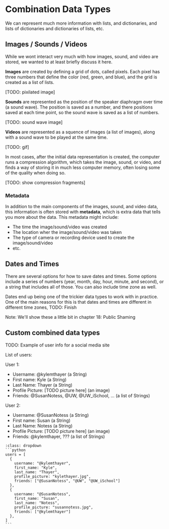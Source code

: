 # Combination Data Types
We can represent much more information with lists, and dictionaries, and lists of dictionaries and dictionaries of lists, etc.


## Images / Sounds / Videos

While we wont interact very much with how images, sound, and video are stored, we wanted to at least briefly discuss it here.

__Images__ are created by defining a grid of dots, called pixels. Each pixel has three numbers that define the color (red, green, and blue), and the grid is created as a list of lists.

[TODO: pixilated image]

__Sounds__ are represented as the position of the speaker diaphragm over time (a sound wave). The position is saved as a number, and there positions saved at each time point, so the sound wave is saved as a list of numbers.

[TODO: sound wave image]

__Videos__ are represented as a squence of images (a list of images), along with a sound wave to be played at the same time.

[TODO: gif]

In most cases, after the initial data representation is created, the computer runs a compression algorithm, which takes the image, sound, or video, and finds a way of storing it in much less computer memory, often losing some of the quality when doing so.

[TODO: show compression fragments]

### Metadata
In addition to the main components of the images, sound, and video data, this information is often stored with __metadata__, which is extra data that tells you more about the data. This metadata might include:
- The time the image/sound/video was created
- The location wher the image/sound/video was taken
- The type of camera or recording device used to create the image/sound/video
- etc.

## Dates and Times
There are several options for how to save dates and times. Some options include a series of numbers (year, month, day, hour, minute, and second), or a string that includes all of those. You can also include time zone as well.

Dates end up being one of the trickier data types to work with in practice. One of the main reasons for this is that dates and times are different in different time zones, TODO: Finish

Note: We'll show these a little bit in chapter 18: Public Shaming

## Custom combined data types
TODO: Example of user info for a social media site


List of users:

User 1:
- Username: @kylemthayer (a String)
- First name: Kyle (a String)
- Last Name: Thayer (a String)
- Profile Picture: [TODO picture here] (an image)
- Friends: @SusanNotess, @UW, @UW_iSchool, ... (a list of Strings)

User 2:
- Username: @SusanNotess (a String)
- First name: Susan (a String)
- Last Name: Notess (a String)
- Profile Picture: [TODO picture here] (an image)
- Friends: @kylemthayer, ??? (a list of Strings)


````{admonition} Click to see example Python code
:class: dropdown
```python
users = [
  {
    username: "@kylemthayer",
    first_name: "Kyle",
    last_name: "Thayer",
    profile_picture: "kylethayer.jpg",
    friends: ["@SusanNotess", "@UW", "@UW_iSchool"]
  },
  {
    username: "@SusanNotess",
    first_name: "Susan",
    last_name: "Notess",
    profile_picture: "susannotess.jpg",
    friends: ["@kylemthayer"]
  },
]
```
````
